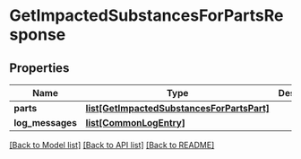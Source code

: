 # GetImpactedSubstancesForPartsResponse

## Properties
Name | Type | Description | Notes
------------ | ------------- | ------------- | -------------
**parts** | [**list[GetImpactedSubstancesForPartsPart]**](GetImpactedSubstancesForPartsPart.md) |  | [optional] 
**log_messages** | [**list[CommonLogEntry]**](CommonLogEntry.md) |  | [optional] 

[[Back to Model list]](../README.md#documentation-for-models) [[Back to API list]](../README.md#documentation-for-api-endpoints) [[Back to README]](../README.md)

